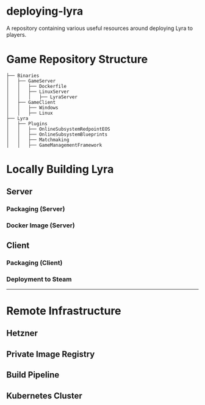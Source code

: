 # deploying-lyra
A repository containing various useful resources around deploying Lyra to players.

# Game Repository Structure
    ├── Binaries
    │   ├── GameServer
    │   │   ├── Dockerfile
    │   │   ├── LinuxServer
    │   │   │   ├── LyraServer
    │   ├── GameClient
    │   │   ├── Windows
    │   │   ├── Linux
    ├── Lyra
    │   ├── Plugins
    │   │   ├── OnlineSubsystemRedpointEOS
    │   │   ├── OnlineSubsystemBlueprints
    │   │   ├── Matchmaking
    │   │   ├── GameManagementFramework

# Locally Building Lyra

## Server

### Packaging (Server)

### Docker Image (Server)

## Client

### Packaging (Client)

### Deployment to Steam

---

# Remote Infrastructure

## Hetzner

## Private Image Registry

## Build Pipeline

## Kubernetes Cluster
